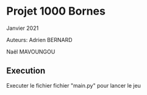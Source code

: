 # Projet 1000 Bornes

Janvier 2021

Auteurs:
Adrien BERNARD

Naël MAVOUNGOU

## Execution

Executer le fichier fichier "main.py" pour lancer le jeu
